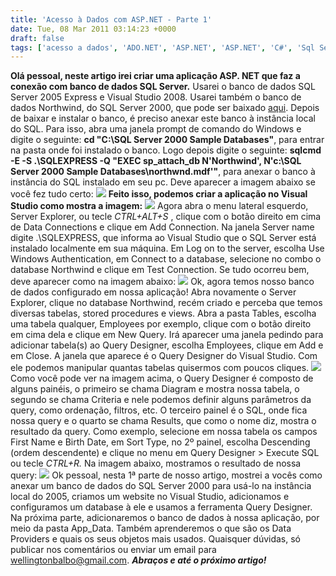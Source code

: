 ```yaml
---
title: 'Acesso à Dados com ASP.NET - Parte 1'
date: Tue, 08 Mar 2011 03:14:23 +0000
draft: false
tags: ['acesso a dados', 'ADO.NET', 'ASP.NET', 'ASP.NET', 'C#', 'Sql Server']
---
```


**Olá pessoal, neste artigo irei criar uma aplicação ASP. NET que faz a conexão com banco de dados SQL Server.** Usarei o banco de dados SQL Server 2005 Express e Visual Studio 2008. Usarei também o banco de dados Northwind, do SQL Server 2000, que pode ser baixado [aqui](http://www.microsoft.com/downloads/details.aspx?FamilyID=06616212-0356-46a0-8da2-eebc53a68034&DisplayLang=en). Depois de baixar e instalar o banco, é preciso anexar este banco à instância local do SQL. Para isso, abra uma janela prompt de comando do Windows e digite o seguinte: **cd "C:\\SQL Server 2000 Sample Databases"**, para entrar na pasta onde foi instalado o banco.  Logo depois digite o seguinte: ****sqlcmd -E -S .\\SQLEXPRESS -Q "EXEC sp\_attach\_db N'Northwind', N'c:\\SQL Server 2000 Sample Databases\\northwnd.mdf'"****, para anexar o banco à instância do SQL instalado em seu pc. Deve aparecer a imagem abaixo se você fez tudo certo:  _****![](http://programandodotnet.files.wordpress.com/2010/01/012210_0202_acessodados1.jpg)****_ **Feito isso, podemos criar a aplicação no Visual Studio como mostra a imagem:** ![](http://programandodotnet.files.wordpress.com/2010/01/012210_0202_acessodados2.jpg) Agora abra o menu lateral esquerdo, Server Explorer, ou tecle _CTRL+ALT+S_ , clique com o botão direito em cima de Data Connections e clique em Add Connection. Na janela Server name digite .\\SQLEXPRESS, que informa ao Visual Studio que o SQL Server está instalado localmente em sua máquina. Em Log on to the server, escolha Use Windows Authentication, em Connect to a database, selecione no combo o database Northwind e clique em Test Connection. Se tudo ocorreu bem, deve aparecer como na imagem abaixo: ![](http://programandodotnet.files.wordpress.com/2010/01/012210_0202_acessodados3.jpg) Ok, agora temos nosso banco de dados configurado em nossa aplicação! Abra novamente o Server Explorer, clique no database Northwind, recém criado e perceba que temos diversas tabelas, stored procedures e views. Abra a pasta Tables, escolha uma tabela qualquer, Employees por exemplo, clique com o botão direito em cima dela e clique em New Query. Irá aparecer uma janela pedindo para adicionar tabela(s) ao Query Designer, escolha Employees, clique em Add e em Close. A janela que aparece é o Query Designer do Visual Studio. Com ele podemos manipular quantas tabelas quisermos com poucos cliques. ![](http://programandodotnet.files.wordpress.com/2010/01/012210_0202_acessodados4.jpg) Como você pode ver na imagem acima, o Query Designer é composto de alguns painéis, o primeiro se chama Diagram e mostra nossa tabela, o segundo se chama Criteria e nele podemos definir alguns parâmetros da query, como ordenação, filtros, etc. O terceiro painel é o SQL, onde fica nossa query e o quarto se chama Results, que como o nome diz, mostra o resultado da query. Como exemplo, selecione em nossa tabela os campos First Name e Birth Date, em Sort Type, no 2º painel, escolha Descending (ordem descendente) e clique no menu em Query Designer > Execute SQL ou tecle _CTRL+R._ Na imagem abaixo, mostramos o resultado de nossa query: ![](http://programandodotnet.files.wordpress.com/2010/01/012210_0202_acessodados5.jpg) Ok pessoal, nesta 1ª parte de nosso artigo, mostrei a vocês como anexar um banco de dados do SQL Server 2000 para usá-lo na instância local do 2005, criamos um website no Visual Studio, adicionamos e configuramos um database à ele e usamos a ferramenta Query Designer. Na próxima parte, adicionaremos o banco de dados à nossa aplicação, por meio da pasta App\_Data. Também aprenderemos o que são os Data Providers e quais os seus objetos mais usados. Quaisquer dúvidas, só publicar nos comentários ou enviar um email para wellingtonbalbo@gmail.com. _****_Abraços e até o próximo artigo!_****_